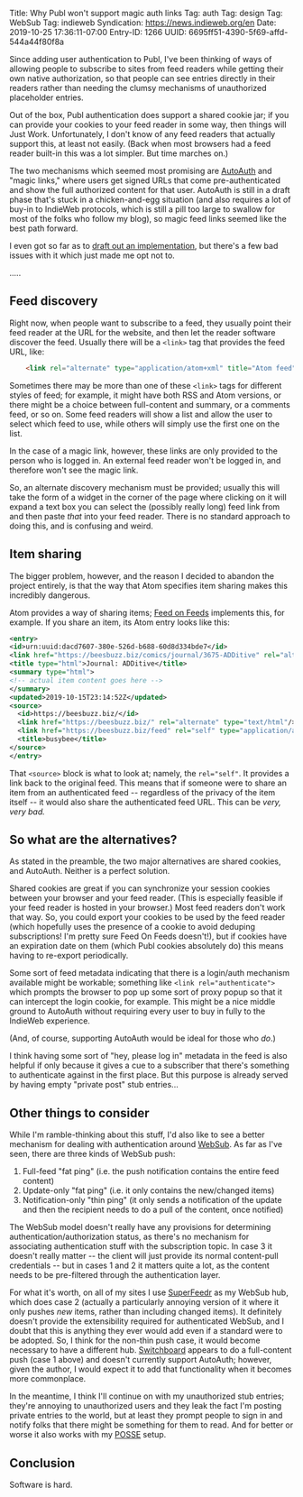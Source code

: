Title: Why Publ won't support magic auth links
Tag: auth
Tag: design
Tag: WebSub
Tag: indieweb
Syndication: https://news.indieweb.org/en
Date: 2019-10-25 17:36:11-07:00
Entry-ID: 1266
UUID: 6695ff51-4390-5f69-affd-544a44f80f8a

Since adding user authentication to Publ, I've been thinking of ways of allowing people to subscribe to sites from feed readers while getting their own native authorization, so that people can see entries directly in their readers rather than needing the clumsy mechanisms of unauthorized placeholder entries.

Out of the box, Publ authentication does support a shared cookie jar; if you can provide your cookies to your feed reader in some way, then things will Just Work. Unfortunately, I don't know of any feed readers that actually support this, at least not easily. (Back when most browsers had a feed reader built-in this was a lot simpler. But time marches on.)

The two mechanisms which seemed most promising are [AutoAuth](https://indieweb.org/AutoAuth) and "magic links," where users get signed URLs that come pre-authenticated and show the full authorized content for that user. AutoAuth is still in a draft phase that's stuck in a chicken-and-egg situation (and also requires a lot of buy-in to IndieWeb protocols, which is still a pill too large to swallow for most of the folks who follow my blog), so magic feed links seemed like the best path forward.

I even got so far as to [draft out an implementation](https://github.com/PlaidWeb/Publ/issues/282), but there's a few bad issues with it which just made me opt not to.

.....

## Feed discovery

Right now, when people want to subscribe to a feed, they usually point their feed reader at the URL for the website, and then let the reader software discover the feed. Usually there will be a `<link>` tag that provides the feed URL, like:

```html
    <link rel="alternate" type="application/atom+xml" title="Atom feed" href="feed" />
```

Sometimes there may be more than one of these `<link>` tags for different styles of feed; for example, it might have both RSS and Atom versions, or there might be a choice between full-content and summary, or a comments feed, or so on. Some feed readers will show a list and allow the user to select which feed to use, while others will simply use the first one on the list.

In the case of a magic link, however, these links are only provided to the person who is logged in. An external feed reader won't be logged in, and therefore won't see the magic link.

So, an alternate discovery mechanism must be provided; usually this will take the form of a widget in the corner of the page where clicking on it will expand a text box you can select the (possibly really long) feed link from and then paste *that* into your feed reader. There is no standard approach to doing this, and is confusing and weird.

## Item sharing

The bigger problem, however, and the reason I decided to abandon the project entirely, is that the way that Atom specifies item sharing makes this incredibly dangerous.

Atom provides a way of sharing items; [Feed on Feeds](https://github.com/fluffy-critter/Feed-on-Feeds) implements this, for example. If you share an item, its Atom entry looks like this:

```xml
<entry>
<id>urn:uuid:dacd7607-380e-526d-b688-60d8d334bde7</id>
<link href="https://beesbuzz.biz/comics/journal/3675-ADDitive" rel="alternate" type="text/html"/>
<title type="html">Journal: ADDitive</title>
<summary type="html">
<!-- actual item content goes here -->
</summary>
<updated>2019-10-15T23:14:52Z</updated>
<source>
  <id>https://beesbuzz.biz/</id>
  <link href="https://beesbuzz.biz/" rel="alternate" type="text/html"/>
  <link href="https://beesbuzz.biz/feed" rel="self" type="application/atom+xml"/>
  <title>busybee</title>
</source>
</entry>
```

That `<source>` block is what to look at; namely, the `rel="self"`. It provides a link back to the original feed. This means that if someone were to share an item from an authenticated feed -- regardless of the privacy of the item itself -- it would also share the authenticated feed URL. This can be *very, very bad.*

## So what are the alternatives?

As stated in the preamble, the two major alternatives are shared cookies, and AutoAuth. Neither is a perfect solution.

Shared cookies are great if you can synchronize your session cookies between your browser and your feed reader. (This is especially feasible if your feed reader is hosted in your browser.) Most feed readers don't work that way. So, you could export your cookies to be used by the feed reader (which hopefully uses the presence of a cookie to avoid deduping subscriptions! I'm pretty sure Feed On Feeds doesn't!), but if cookies have an expiration date on them (which Publ cookies absolutely do) this means having to re-export periodically.

Some sort of feed metadata indicating that there is a login/auth mechanism available might be workable; something like `<link rel="authenticate">` which prompts the browser to pop up some sort of proxy popup so that it can intercept the login cookie, for example. This might be a nice middle ground to AutoAuth without requiring every user to buy in fully to the IndieWeb experience.

(And, of course, supporting AutoAuth would be ideal for those who *do*.)

I think having some sort of "hey, please log in" metadata in the feed is also helpful if only because it gives a cue to a subscriber that there's something to authenticate against in the first place. But this purpose is already served by having empty "private post" stub entries...

## Other things to consider

While I'm ramble-thinking about this stuff, I'd also like to see a better mechanism for dealing with authentication around [WebSub](https://indieweb.org/WebSub). As far as I've seen, there are three kinds of WebSub push:

1. Full-feed "fat ping" (i.e. the push notification contains the entire feed content)
2. Update-only "fat ping" (i.e. it only contains the new/changed items)
3. Notification-only "thin ping" (it only sends a notification of the update and then the recipient needs to do a pull of the content, once notified)

The WebSub model doesn't really have any provisions for determining authentication/authorization status, as there's no mechanism for associating authentication stuff with the subscription topic. In case 3 it doesn't really matter -- the client will just provide its normal content-pull credentials -- but in cases 1 and 2 it matters quite a lot, as the content needs to be pre-filtered through the authentication layer.

For what it's worth, on all of my sites I use [SuperFeedr](http://superfeedr.com/) as my WebSub hub, which does case 2 (actually a particularly annoying version of it where it only pushes *new* items, rather than including changed items). It definitely doesn't provide the extensibility required for authenticated WebSub, and I doubt that this is anything they ever would add even if a standard were to be adopted. So, I think for the non-thin push case, it would become necessary to have a different hub. [Switchboard](https://switchboard.p3k.io/) appears to do a full-content push (case 1 above) and doesn't currently support AutoAuth; however, given the author, I would expect it to add that functionality when it becomes more commonplace.

In the meantime, I think I'll continue on with my unauthorized stub entries; they're annoying to unauthorized users and they leak the fact I'm posting private entries to the world, but at least they prompt people to sign in and notify folks that there might be something for them to read. And for better or worse it also works with my [POSSE](https://indieweb.org/POSSE) setup.

## Conclusion

Software is hard.
